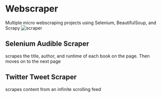 # Webscraper
Multiple micro webscraping projects using Selenium, BeautifulSoup, and Scrapy
![scraper](https://github.com/ColinKlich/Webscraper/assets/115095065/8823b53b-7dde-4a1b-8249-27daa3ab25ed)

## Selenium Audible Scraper
scrapes the title, author, and runtime of each book on the page. Then moves on to the next page

## Twitter Tweet Scraper
scrapes content from an infinite scrolling feed
